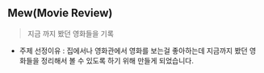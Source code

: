 ## Mew(Movie Review)

> 지금 까지 봤던 영화들을 기록

- 주제 선정이유 : 집에서나 영화관에서 영화를 보는걸 좋아하는데 지금까지 봤던 영화들을 정리해서 볼 수 있도록 하기 위해 만들게 되었습니다.


